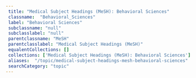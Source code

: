```yaml
--- 
 title: "Medical Subject Headings (MeSH): Behavioral Sciences" 
 classname:  "Behavioral_Sciences" 
 label: "Behavioral Sciences" 
 subclassname: "null" 
 subclasslabel: "null" 
 parentclassname: "MeSH" 
 parentclasslabel: "Medical Subject Headings (MeSH)" 
 equalentCollections: [] 
 collections: ['Medical Subject Headings (MeSH): Behavioral Sciences']
 aliases:  "/topic/medical-subject-headings-mesh-behavioral-sciences"  
 searchCategory: "topic" 
---
```

